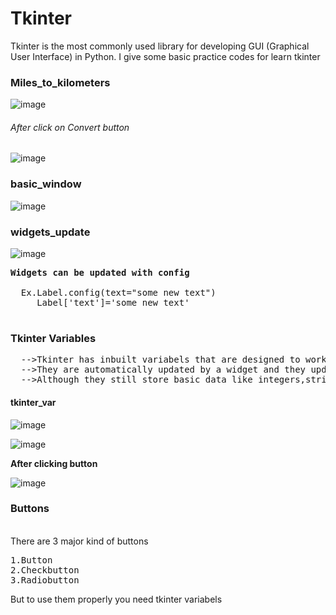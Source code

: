 # Tkinter
Tkinter is the most commonly  used library for developing GUI (Graphical User Interface) in Python.
I give some basic practice codes for learn tkinter
<h3>Miles_to_kilometers</h3> 

![image](https://github.com/LeepyShah/Tkinter/assets/158757009/98643485-477b-417d-b073-3d0767ad7e16)
<h6>After click on Convert button</h6> 

![image](https://github.com/LeepyShah/Tkinter/assets/158757009/16771fce-b290-4dff-a83c-08740250a0ac)

<h3>basic_window</h3> 

![image](https://github.com/LeepyShah/Tkinter/assets/158757009/7bc7ff6d-7af2-423e-9495-5687538dde11)

<h3>widgets_update</h3>

![image](https://github.com/LeepyShah/Tkinter/assets/158757009/e75b4a42-3bd5-410c-8001-390a7cae4611)

<pre>
<b>Widgets can be updated with config</b> 
  
  Ex.Label.config(text="some new text")
     Label['text']='some new text'
  
</pre>
<h3>Tkinter Variables</h3>
<pre>
  -->Tkinter has inbuilt variabels that are designed to work  with widgets
  -->They are automatically updated by a widget and they update a widget
  -->Although they still store basic data like integers,strings & boolean
</pre> 
<h4>tkinter_var</h4>

![image](https://github.com/LeepyShah/Tkinter/assets/158757009/9e41e486-8119-4ff3-9efe-f2b05b5ff617)

![image](https://github.com/LeepyShah/Tkinter/assets/158757009/7349a119-8be7-465d-8744-2f1fdee28040)

<b>After clicking button </b>

![image](https://github.com/LeepyShah/Tkinter/assets/158757009/b43eabfd-35a3-48a3-8110-69c2e32ae140)

<h3>Buttons</h3><br>
There are 3 major kind of buttons<br>
<pre>
1.Button
2.Checkbutton
3.Radiobutton
</pre>
But to use them properly you need tkinter variabels




